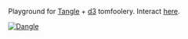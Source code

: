 Playground for [Tangle](http://worrydream.com/Tangle/) + [d3](http://mbostock.github.com/d3/) tomfoolery. Interact [here](http://echen.github.com/dangle/).

[![Dangle](http://dl.dropbox.com/u/10506/blog/dangle/dangle2.png)](http://echen.github.com/dangle/)